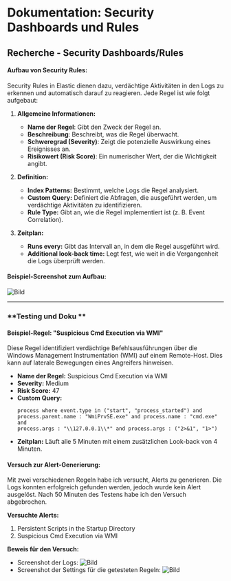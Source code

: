 # Dokumentation: Security Dashboards und Rules

## **Recherche - Security Dashboards/Rules**

#### Aufbau von Security Rules:
Security Rules in Elastic dienen dazu, verdächtige Aktivitäten in den Logs zu erkennen und automatisch darauf zu reagieren. Jede Regel ist wie folgt aufgebaut:

1. **Allgemeine Informationen:**
   - **Name der Regel**: Gibt den Zweck der Regel an.
   - **Beschreibung**: Beschreibt, was die Regel überwacht.
   - **Schweregrad (Severity)**: Zeigt die potenzielle Auswirkung eines Ereignisses an.
   - **Risikowert (Risk Score)**: Ein numerischer Wert, der die Wichtigkeit angibt.

2. **Definition:**
   - **Index Patterns:** Bestimmt, welche Logs die Regel analysiert.
   - **Custom Query:** Definiert die Abfragen, die ausgeführt werden, um verdächtige Aktivitäten zu identifizieren.
   - **Rule Type:** Gibt an, wie die Regel implementiert ist (z. B. Event Correlation).

3. **Zeitplan:**
   - **Runs every:** Gibt das Intervall an, in dem die Regel ausgeführt wird.
   - **Additional look-back time:** Legt fest, wie weit in die Vergangenheit die Logs überprüft werden.

#### Beispiel-Screenshot zum Aufbau:
![Bild](/../_Images/alertt1.png)

---

### **Testing und Doku **

#### Beispiel-Regel: "Suspicious Cmd Execution via WMI"
Diese Regel identifiziert verdächtige Befehlsausführungen über die Windows Management Instrumentation (WMI) auf einem Remote-Host. Dies kann auf laterale Bewegungen eines Angreifers hinweisen.

- **Name der Regel:** Suspicious Cmd Execution via WMI
- **Severity:** Medium
- **Risk Score:** 47
- **Custom Query:**
  ```
  process where event.type in ("start", "process_started") and
  process.parent.name : "WmiPrvSE.exe" and process.name : "cmd.exe" and
  process.args : "\\127.0.0.1\\*" and process.args : ("2>&1", "1>")
  ```
- **Zeitplan:** Läuft alle 5 Minuten mit einem zusätzlichen Look-back von 4 Minuten.

#### Versuch zur Alert-Generierung:

Mit zwei verschiedenen Regeln habe ich versucht, Alerts zu generieren. Die Logs konnten erfolgreich gefunden werden, jedoch wurde kein Alert ausgelöst. Nach 50 Minuten des Testens habe ich den Versuch abgebrochen.

**Versuchte Alerts:**
1. Persistent Scripts in the Startup Directory
2. Suspicious Cmd Execution via WMI

**Beweis für den Versuch:**
- Screenshot der Logs:
![Bild](/../_Images/alert2.png)
- Screenshot der Settings für die getesteten Regeln:
![Bild](/../_Images/alert3.png)


